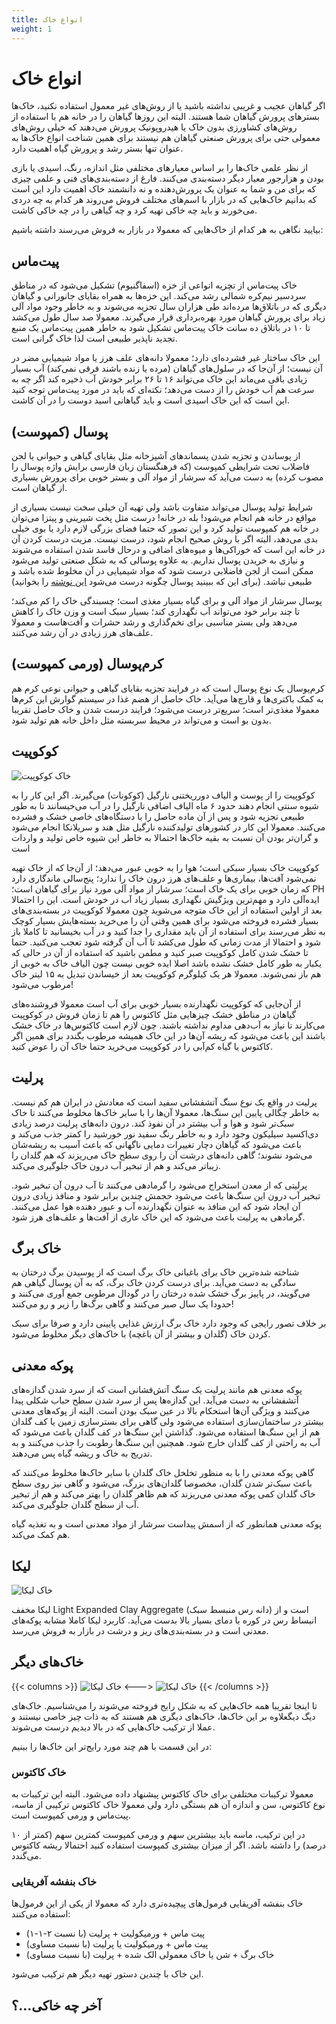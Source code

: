```yaml
---
title: انواع خاک
weight: 1
---
```


# انواع خاک
اگر گیاهان عجیب و غریبی نداشته باشید
یا از روش‌های غیر معمول استفاده نکنید،
خاک‌‌ها بسترهای پرورش گیاهان شما هستند.
البته این روزها گیاهان را در خانه هم با استفاده از
 روش‌های کشاورزی بدون خاک یا هیدروپونیک پرورش می‌دهند که خیلی روش‌های معمولی
 حتی برای پرورش صنعتی گیاهان هم نیستند برای همین شناخت انواع خاک‌ها
 به عنوان تنها بستر رشد و پرورش گیاه اهمیت دارد.

از نظر علمی خاک‌ها را بر اساس معیارهای مختلفی مثل اندازه، رنگ، اسیدی یا
بازی بودن و 
هزارجور معیار دیگر دسته‌بندی‌ می‌کنند. فارغ از دسته‌بندی‌های فنی و علمی
چیزی که برای من و شما به عنوان
یک پرورش‌دهنده و نه دانشمند خاک اهمیت دارد این است که
بدانیم خاک‌هایی که در بازار با اسم‌های مختلف فروش می‌روند هر کدام به چه
دردی می‌خورند و باید چه خاکی تهیه‌ کرد و چه گیاهی را در چه خاکی کاشت.

بیایید نگاهی به هر کدام از خاک‌هایی که معمولا در بازار به فروش می‌رسند داشته
باشیم:


## پیت‌ماس
خاک پیت‌ماس از تچزیه انواعی از خزه (اسفاگنیوم) تشکیل می‌شود
که در مناطق سردسیر نیم‌کره
شمالی رشد می‌کند.
این خزه‌ها به همراه بقایای جانورانی و گیاهان دیگری که در باتلاق‌ها مرده‌اند
طی هزاران سال تجزیه می‌شوند و به خاطر وجود مواد آلی زیاد برای پرورش گیاهان
مورد بهره‌برداری قرار می‌گیرند.
معمولا صد سال طول می‌کشد تا ۱۰ در باتلاق ده سانت خاک پیت‌ماس تشکیل شود
به خاطر همین پیت‌ماس یک منبع تجدید ناپذیر طبیعی است لذا خاک گرانی است.

این خاک ساختار غیر فشرده‌ای دارد؛
معمولا دانه‌های علف هرز یا مواد شیمیایی مضر در آن نیست؛
از آن‌جا که در سلول‌های گیاهان (مرده یا زنده باشند فرقی نمی‌کند)
آب بسیار زیادی باقی می‌ماند این خاک می‌تواند ۱۶ تا ۲۶ برابر خودش
آب ذخیره کند اگر چه به سرعت هم آب خودش را از دست می‌دهد؛
نکته‌ای که باید در مورد پیت‌ماس توجه کنید این است 
که این خاک اسیدی است و باید گیاهانی اسید دوست را در آن کاشت.

## پوسال (کمپوست)
از پوساندن و تجزیه شدن پسماندهای آشپزخانه مثل بقایای گیاهی و حیوانی یا
لجن فاضلاب تحت شرایطی کمپوست (که فرهنگستان زبان فارسی برایش واژه پوسال را مصوب کرده)
به دست می‌آید که سرشار از مواد آلی و بستر خوبی برای پرورش بسیاری از گیاهان است. 

شرایط تولید پوسال می‌تواند متفاوت باشد ولی تهیه آن خیلی سخت نیست بسیاری از مواقع
در خانه هم انجام می‌شود!
بله در خانه! درست مثل پخت شیرینی و پیتزا می‌توان در خانه هم کمپوست تولید کرد و
این تصور که حتما فضای بزرگی لازم دارد یا بوی خیلی بدی می‌دهد،
البته اگر با روش صحیح انجام شود، درست نیست.
مزیت درست کردن آن در خانه این است که خوراکی‌ها و میوه‌های اضافی و درحال
 فاسد شدن استفاده می‌شوند و نیازی به خریدن پوسال نداریم.
به علاوه پوسالی که به شکل صنعتی تولید می‌شود ممکن است از لجن فاضلابی
درست شود که مواد شیمیایی در آن مخلوط شده باشد و طبیعی نباشد.
(برای این‌ که ببینید پوسال چگونه درست می‌شود 
[این نوشته](/chapters/general/diy-compost/)
را بخوانید) 

پوسال سرشار از مواد آلی‌ و برای گیاه بسیار مغذی است؛
چسبندگی خاک را کم می‌کند؛
تا چند برابر خود می‌تواند آب نگهداری کند؛
بسیار سبک است و وزن خاک را کاهش می‌دهد 
ولی بستر مناسبی برای تخم‌گذاری و رشد حشرات و آفت‌هاست
و معمولا علف‌های هرز زیادی در آن رشد می‌کنند. 

## کرم‌پوسال (ورمی کمپوست)
کرم‌پوسال یک نوع پوسال است که در فرایند تجزیه بقایای گیاهی و حیوانی نوعی
کرم هم به کمک باکتری‌ها و قارچ‌ها می‌آید.
خاک حاصل از هضم غذا در سیستم گوارش این کرم‌ها معمولا مغذی‌تر است؛
سریع‌تر درست می‌شود؛
فرایند درست شدن و خاک حاصل تقریبا بدون بو است و می‌تواند در
محیط سربسته مثل داخل خانه هم تولید شود.

## کوکوپیت

![خاک کوکوپیت](/media/soil/cocopeat.jpg)

کوکوپیت را از پوست و الیاف دورریختنی نارگیل (کوکونات)
می‌گیرند. اگر این کار را به شیوه سنتی انجام دهند حدود ۶ ماه الیاف اضافی
نارگیل را در آب می‌خیسانند تا به طور طبیعی تجزیه شود و پس از آن ماده حاصل
را با دستگاه‌های خاصی خشک و فشرده می‌کنند. 
معمولا این کار در کشورهای تولیدکننده نارگیل مثل هند و سریلانکا انجام می‌شود
و گران‌تر بودن آن نسبت به بقیه خاک‌ها احتمالا به خاطر این شیوه خاص تولید و واردات
است

کوکوپیت خاک بسیار سبکی است؛
هوا را به خوبی عبور می‌دهد؛
از آن‌جا که از خاک
تهیه نمی‌شود آفت‌ها، بیماری‌ها و علف‌های هرز درون خاک را ندارد؛
پنج‌سالی ماندگاری دارد که زمان خوبی برای یک خاک است؛
سرشار از مواد آلی مورد نیاز برای گیاهان است؛
PH ایده‌آلی دارد
و مهم‌ترین ویژگیش نگهداری بسیار زیاد آب در
خودش است. این را احتمالا بعد از اولین استفاده از این خاک متوجه
می‌شوید چون معمولا کوکوپیت در بسته‌بندی‌های بسیار فشرده فروخته می‌شود
برای همین وقتی آن را می‌خرید بسته‌هایش بسیار کوچک به نظر می‌رسند
برای استفاده از آن باید مقداری را جدا کنید و در آب بخیسانید تا کاملا باز شود
و احتمالا از مدت زمانی که طول می‌کشد تا آب آن گرفته شود تعجب می‌کنید.
حتما تا خشک شدن کامل کوکوپیت صبر کنید و مطمن باشید که استفاده از آن در حالی
که یکبار به طور کامل خشک نشده باشد اصلا ایده خوبی نیست چون الیاف خاک
به خوبی از هم باز نمی‌شوند.
معمولا
هر یک کیلوگرم کوکوپیت بعد از خیساندن تبدیل به ۱۵ لیتر خاک مرطوب می‌شود!

از آن‌جایی که کوکوپیت نگهدارنده بسیار خوبی برای آب است معمولا فروشنده‌های گیاهان
در مناطق خشک چیزهایی مثل کاکتوس را هم تا زمان فروش در کوکوپیت می‌کارند
تا نیاز به آب‌دهی مداوم نداشته باشند. چون لازم است کاکتوس‌ها در خاک خشک باشند
این باعث می‌شود که ریشه آن‌ها در این خاک همیشه مرطوب بگندد برای همین اگر
کاکتوس یا گیاه کم‌آبی را در کوکوپیت می‌خرید حتما خاک آن را عوض کنید.

## پرلیت
پرلیت در واقع یک نوع سنگ آتشفشانی سفید است 
که معادنش در ایران هم کم نیست.
به خاطر چگالی پایین این سنگ‌ها، معمولا آن‌ها را با سایر خاک‌ها مخلوط می‌کنند تا خاک
سبک‌تر شود و هوا و آب بیشتر در آن نفوذ کند. 
درون دانه‌های پرلیت درصد زیادی دی‌اکسید سیلیکون وجود دارد و به خاطر رنگ سفید
نور خورشید را کمتر جذب می‌کند
و باعث می‌شود که گیاهان دچار تغییرات دمایی ناگهانی که باعث آسیب به ریشه‌شان
می‌شود نشوند؛ گاهی دانه‌های درشت آن را روی سطح خاک می‌ریزند که
هم گلدان را زیبا‌تر می‌کند و هم از تبخیر آب درون
خاک جلوگیری می‌کند.


پرلیتی که از معدن استخراج می‌شود را گرمادهی می‌کنند تا آب درون آن تبخیر شود.
تبخیر آب درون این سنگ‌ها باعث می‌شود حجمش چندین برابر شود و منافذ زیادی درون آن
ایجاد شود که این منافذ به عنوان نگهدارنده آب و عبور دهنده هوا عمل می‌کنند.
گرما‌دهی به پرلیت باعث می‌شود که این خاک عاری از آفت‌ها و علف‌های هرز شود.

## خاک برگ
شناخته شده‌ترین خاک برای باغبانی خاک برگ است که از پوسیدن برگ‌ درختان
به سادگی به دست می‌آید.
برای درست کردن خاک برگ، که به آن پوسال گیاهی هم می‌گویند،
در پاییز برگ خشک شده درختان را در
گودال مرطوبی جمع آوری می‌کنند و حدودا یک سال صبر می‌کنند و گاهی برگ‌ها را
زیر و رو می‌کنند!

بر خلاف تصور رایجی که وجود دارد خاک برگ ارزش غذایی پایینی دارد و
صرفا برای سبک کردن خاک (گلدان و بیشتر از آن باغچه) با خاک‌های دیگر مخلوط می‌شود.

## پوکه معدنی
پوکه معدنی هم مانند پرلیت یک سنگ آتش‌فشانی است که از سرد شدن گدازه‌های آتشفشانی
به دست می‌آید.
این گدازه‌ها پس از سرد شدن سطح حباب شکلی پیدا می‌کنند و ویژگی آن‌ها استحکام بالا
در عین سبک بودن است.
البته از پوکه‌های معدنی بیشتر در ساختمان‌سازی استفاده می‌شود ولی گاهی برای بسترسازی
زمین‌ یا کف گلدان هم از این سنگ‌ها استفاده می‌شود.
گذاشتن این سنگ‌ها در کف گلدان باعث می‌شود که آب به راحتی از کف گلدان خارج شود.
همچنین این سنگ‌ها رطوبت را جذب می‌کنند و به تدریج به خاک و ریشه گیاه پس می‌دهند.


گاهی پوکه معدنی را با به منظور تخلخل خاک گلدان با سایر خاک‌ها
مخلوط می‌کنند که باعث سبک‌تر شدن گلدان، مخصوصا گلدان‌های بزرگ، می‌شود
و گاهی نیز روی سطح خاک گلدان 
کمی پوکه معدنی می‌ریزند که هم ظاهر گلدان را بهتر می‌کند و هم از تبخیر آب از سطح
گلدان جلوگیری می‌کند.

پوکه معدنی همانطور که از اسمش پیداست سرشار از مواد معدنی است و به تغذیه گیاه
هم کمک می‌کند.


## لیکا

![خاک لیکا](/media/soil/lica.jpg)

لیکا مخفف
Light Expanded Clay Aggregate
(دانه رس منبسط سبک)
است و از انبساط رس در کوره با دمای بسیار بالا بدست می‌آید.
کاربرد لیکا کاملا مشابه پوکه‌های معدنی است و در بسته‌بندی‌های ریز و درشت در
بازار به فروش می‌رسد.


## خاک‌های دیگر

{{< columns >}} <!-- begin columns block -->
![خاک لیکا](/media/soil/mix-one.jpg)
<---> <!-- magic sparator, between columns -->
![خاک لیکا](/media/soil/mix-two.jpg)
{{< /columns >}}



تا اینجا تقریبا همه خاک‌هایی که به شکل رایج فروخته می‌شوند را می‌شناسیم.
خاک‌های دیگ دیگعلاوه بر این خاک‌ها، خاک‌های دیگری هم هستند که به ذات چیز
خاصی نیستند و عملا از ترکیب  خاک‌هایی که در بالا دیدیم درست می‌شوند.

در این قسمت با هم چند مورد رایج‌تر این خاک‌ها را ببنیم:


### خاک کاکتوس
معمولا ترکیبات مختلفی برای خاک کاکتوس پیشنهاد داده می‌شود.
البته این ترکیبات به نوع کاکتوس، سن و اندازه آن هم بستگی دارد 
ولی معمولا خاک کاکتوس ترکیبی از ماسه، پیت‌ماس و ورمی کمپوست است.

در این ترکیب، ماسه باید بیشترین سهم و ورمی کمپوست کمترین سهم (کمتر از ۱۰ درصد)
را داشته باشد. 
اگر از میزان بیشتری کمپوست استفاده کنید احتمالا ریشه کاکتوس می‌گندد.

### خاک بنفشه آفریقایی
خاک بنفشه آفریقایی فرمول‌های پیچیده‌تری دارد که معمولا از یکی از این فرمول‌ها
استفاده می‌کنند:

- پیت ماس + ورمیکولیت + پرلیت (با نسبت ۲-۱-۱)
- پیت ماس + ورمیکولیت یا پرلیت (با نسبت مساوی)
- خاک برگ + شن یا خاک معمولی الک شده + پرلیت  (با نسبت مساوی)

این خاک با چندین دستور تهیه دیگر هم ترکیب می‌شود.

## آخر چه خاکی...؟


